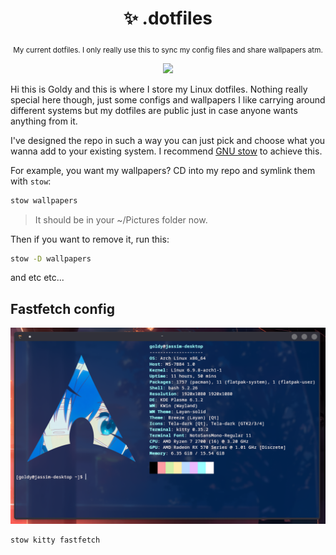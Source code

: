 <div align="center">

  # ✨ .dotfiles

  <sub>My current dotfiles. I only really use this to sync my config files and share wallpapers atm.</sub>

  <img src="./desktop_showcase.png">

  <br>

</div>

Hi this is Goldy and this is where I store my Linux dotfiles. Nothing really special here though, just some configs and wallpapers I like carrying around different systems but my dotfiles are public just in case anyone wants anything from it.

I've designed the repo in such a way you can just pick and choose what you wanna add to your existing system. I recommend [GNU stow](https://www.gnu.org/software/stow/) to achieve this. 

For example, you want my wallpapers? CD into my repo and symlink them with `stow`:
```sh
stow wallpapers
```
> It should be in your ~/Pictures folder now.

Then if you want to remove it, run this:
```sh
stow -D wallpapers
```

and etc etc...

## Fastfetch config

<div align="center">

  <img width="600px" src="./terminal_showcase.png">

</div>

```sh
stow kitty fastfetch
```
